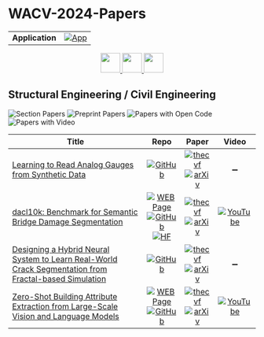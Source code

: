 # WACV-2024-Papers

<table>
    <tr>
        <td><strong>Application</strong></td>
        <td>
            <a href="https://huggingface.co/spaces/DmitryRyumin/NewEraAI-Papers" style="float:left;">
                <img src="https://img.shields.io/badge/🤗-NewEraAI--Papers-FFD21F.svg" alt="App" />
            </a>
        </td>
    </tr>
</table>

<div align="center">
    <a href="https://github.com/DmitryRyumin/WACV-2024-Papers/blob/main/sections/2024/main/cv_for_social_good.md">
        <img src="https://cdn.jsdelivr.net/gh/DmitryRyumin/NewEraAI-Papers@main/images/left.svg" width="40" alt="" />
    </a>
    <a href="https://github.com/DmitryRyumin/WACV-2024-Papers/">
        <img src="https://cdn.jsdelivr.net/gh/DmitryRyumin/NewEraAI-Papers@main/images/home.svg" width="40" alt="" />
    </a>
    <a href="https://github.com/DmitryRyumin/WACV-2024-Papers/blob/main/sections/2024/main/virtual_augmented_reality.md">
        <img src="https://cdn.jsdelivr.net/gh/DmitryRyumin/NewEraAI-Papers@main/images/right.svg" width="40" alt="" />
    </a>
</div>

## Structural Engineering / Civil Engineering

![Section Papers](https://img.shields.io/badge/Section%20Papers-4-42BA16) ![Preprint Papers](https://img.shields.io/badge/Preprint%20Papers-4-b31b1b) ![Papers with Open Code](https://img.shields.io/badge/Papers%20with%20Open%20Code-4-1D7FBF) ![Papers with Video](https://img.shields.io/badge/Papers%20with%20Video-2-FF0000)

| **Title** | **Repo** | **Paper** | **Video** |
|-----------|:--------:|:---------:|:---------:|
| [Learning to Read Analog Gauges from Synthetic Data](https://openaccess.thecvf.com/content/WACV2024/html/Leon-Alcazar_Learning_to_Read_Analog_Gauges_from_Synthetic_Data_WACV_2024_paper.html) | [![GitHub](https://img.shields.io/github/stars/fuankarion/automatic-gauge-reading?style=flat)](https://github.com/fuankarion/automatic-gauge-reading) | [![thecvf](https://img.shields.io/badge/pdf-thecvf-7395C5.svg)](https://openaccess.thecvf.com/content/WACV2024/papers/Leon-Alcazar_Learning_to_Read_Analog_Gauges_from_Synthetic_Data_WACV_2024_paper.pdf) <br /> [![arXiv](https://img.shields.io/badge/arXiv-2308.14583-b31b1b.svg)](http://arxiv.org/abs/2308.14583) | :heavy_minus_sign: |
| [dacl10k: Benchmark for Semantic Bridge Damage Segmentation](https://openaccess.thecvf.com/content/WACV2024/html/Flotzinger_dacl10k_Benchmark_for_Semantic_Bridge_Damage_Segmentation_WACV_2024_paper.html) | [![WEB Page](https://img.shields.io/badge/WEB-Page-159957.svg)](https://codalab.lisn.upsaclay.fr/competitions/16317) <br /> [![GitHub](https://img.shields.io/github/stars/phiyodr/dacl10k-toolkit?style=flat)](https://github.com/phiyodr/dacl10k-toolkit) <br /> [![HF](https://img.shields.io/badge/🤗-demo%201-FFD21F.svg)](https://huggingface.co/spaces/phiyodr/dacl-challenge) | [![thecvf](https://img.shields.io/badge/pdf-thecvf-7395C5.svg)](https://openaccess.thecvf.com/content/WACV2024/papers/Flotzinger_dacl10k_Benchmark_for_Semantic_Bridge_Damage_Segmentation_WACV_2024_paper.pdf) <br /> [![arXiv](https://img.shields.io/badge/arXiv-2309.00460-b31b1b.svg)](http://arxiv.org/abs/2309.00460) | [![YouTube](https://img.shields.io/badge/YouTube-%23FF0000.svg?style=for-the-badge&logo=YouTube&logoColor=white)](https://www.youtube.com/watch?v=oef84RH54Z8) |
| [Designing a Hybrid Neural System to Learn Real-World Crack Segmentation from Fractal-based Simulation](https://openaccess.thecvf.com/content/WACV2024/html/Jaziri_Designing_a_Hybrid_Neural_System_To_Learn_Real-World_Crack_Segmentation_WACV_2024_paper.html) | [![GitHub](https://img.shields.io/github/stars/achrefjaziri/SimCrack?style=flat)](https://github.com/achrefjaziri/SimCrack) | [![thecvf](https://img.shields.io/badge/pdf-thecvf-7395C5.svg)](https://openaccess.thecvf.com/content/WACV2024/papers/Jaziri_Designing_a_Hybrid_Neural_System_To_Learn_Real-World_Crack_Segmentation_WACV_2024_paper.pdf) <br /> [![arXiv](https://img.shields.io/badge/arXiv-2309.09637-b31b1b.svg)](http://arxiv.org/abs/2309.09637) | :heavy_minus_sign: |
| [Zero-Shot Building Attribute Extraction from Large-Scale Vision and Language Models](https://openaccess.thecvf.com/content/WACV2024/html/Pan_Zero-Shot_Building_Attribute_Extraction_From_Large-Scale_Vision_and_Language_Models_WACV_2024_paper.html) | [![WEB Page](https://img.shields.io/badge/WEB-Page-159957.svg)](https://sites.google.com/view/zobae/home) <br /> [![GitHub](https://img.shields.io/github/stars/BuildingInfoSys/zeroshot_attribute_extraction?style=flat)](https://github.com/BuildingInfoSys/zeroshot_attribute_extraction) | [![thecvf](https://img.shields.io/badge/pdf-thecvf-7395C5.svg)](https://openaccess.thecvf.com/content/WACV2024/papers/Pan_Zero-Shot_Building_Attribute_Extraction_From_Large-Scale_Vision_and_Language_Models_WACV_2024_paper.pdf) <br /> [![arXiv](https://img.shields.io/badge/arXiv-2312.12479-b31b1b.svg)](http://arxiv.org/abs/2312.12479) | [![YouTube](https://img.shields.io/badge/YouTube-%23FF0000.svg?style=for-the-badge&logo=YouTube&logoColor=white)](https://www.youtube.com/watch?v=YiEojBj9PC8) |
